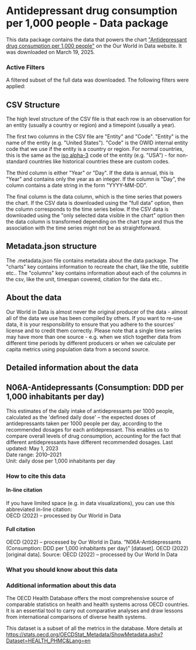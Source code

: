 # Antidepressant drug consumption per 1,000 people - Data package

This data package contains the data that powers the chart ["Antidepressant drug consumption per 1,000 people"](https://ourworldindata.org/grapher/antidepressants-per-capita?v=1&csvType=full&useColumnShortNames=false) on the Our World in Data website. It was downloaded on March 19, 2025.

### Active Filters

A filtered subset of the full data was downloaded. The following filters were applied:

## CSV Structure

The high level structure of the CSV file is that each row is an observation for an entity (usually a country or region) and a timepoint (usually a year).

The first two columns in the CSV file are "Entity" and "Code". "Entity" is the name of the entity (e.g. "United States"). "Code" is the OWID internal entity code that we use if the entity is a country or region. For normal countries, this is the same as the [iso alpha-3](https://en.wikipedia.org/wiki/ISO_3166-1_alpha-3) code of the entity (e.g. "USA") - for non-standard countries like historical countries these are custom codes.

The third column is either "Year" or "Day". If the data is annual, this is "Year" and contains only the year as an integer. If the column is "Day", the column contains a date string in the form "YYYY-MM-DD".

The final column is the data column, which is the time series that powers the chart. If the CSV data is downloaded using the "full data" option, then the column corresponds to the time series below. If the CSV data is downloaded using the "only selected data visible in the chart" option then the data column is transformed depending on the chart type and thus the association with the time series might not be as straightforward.

## Metadata.json structure

The .metadata.json file contains metadata about the data package. The "charts" key contains information to recreate the chart, like the title, subtitle etc.. The "columns" key contains information about each of the columns in the csv, like the unit, timespan covered, citation for the data etc..

## About the data

Our World in Data is almost never the original producer of the data - almost all of the data we use has been compiled by others. If you want to re-use data, it is your responsibility to ensure that you adhere to the sources' license and to credit them correctly. Please note that a single time series may have more than one source - e.g. when we stich together data from different time periods by different producers or when we calculate per capita metrics using population data from a second source.

## Detailed information about the data


## N06A-Antidepressants (Consumption: DDD per 1,000 inhabitants per day)
This estimates of the daily intake of antidepressants per 1000 people, calculated as the 'defined daily dose' – the expected doses of antidepressants taken per 1000 people per day, according to the recommended dosages for each antidepressant. This enables us to compare overall levels of drug consumption, accounting for the fact that different antidepressants have different recommended dosages.
Last updated: May 1, 2023  
Date range: 2010–2021  
Unit: daily dose per 1,000 inhabitants per day  


### How to cite this data

#### In-line citation
If you have limited space (e.g. in data visualizations), you can use this abbreviated in-line citation:  
OECD (2022) – processed by Our World in Data

#### Full citation
OECD (2022) – processed by Our World in Data. “N06A-Antidepressants (Consumption: DDD per 1,000 inhabitants per day)” [dataset]. OECD (2022) [original data].
Source: OECD (2022) – processed by Our World In Data

### What you should know about this data

### Additional information about this data
The OECD Health Database offers the most comprehensive source of comparable statistics on health and health systems across OECD countries. It is an essential tool to carry out comparative analyses and draw lessons from international comparisons of diverse health systems.

This dataset is a subset of all the metrics in the database. More details at https://stats.oecd.org/OECDStat_Metadata/ShowMetadata.ashx?Dataset=HEALTH_PHMC&Lang=en


    